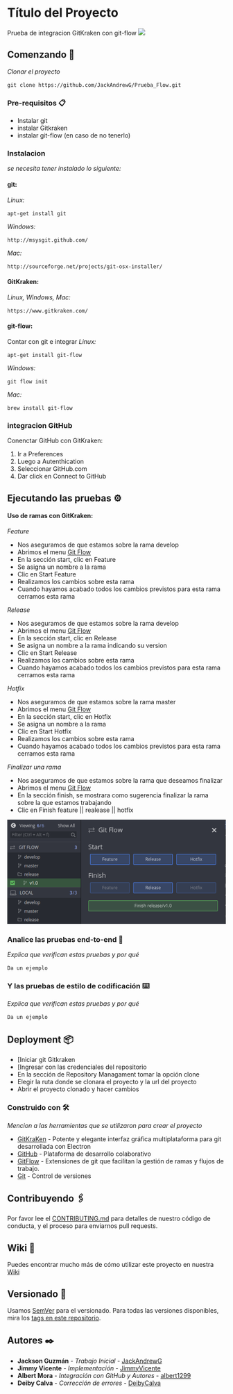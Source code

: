 # Título del Proyecto
Prueba de integracion GitKraken con git-flow
<img src="http://icons.iconarchive.com/icons/papirus-team/papirus-apps/256/gitkraken-icon.png">
## Comenzando 🚀

_Clonar el proyecto_
```
git clone https://github.com/JackAndrewG/Prueba_Flow.git
```

### Pre-requisitos 📋
* Instalar git
* instalar Gitkraken
* instalar git-flow (en caso de no tenerlo) 

### Instalacion
_se necesita tener instalado lo siguiente:_
#### git:
_Linux:_
``` 
apt-get install git
```

_Windows:_ 
```
http://msysgit.github.com/
```

_Mac:_
```
http://sourceforge.net/projects/git-osx-installer/
```

#### GitKraken:
_Linux, Windows, Mac:_ 
```
https://www.gitkraken.com/
```

#### git-flow:
Contar con git e integrar
_Linux:_ 
```
apt-get install git-flow
```

_Windows:_  
```
git flow init
```

_Mac:_ 
```
brew install git-flow
```

### integracion GitHub

Conenctar GitHub con GitKraken: 
1. Ir a Preferences 
2. Luego a Autenthication 
3. Seleccionar GitHub.com 
4. Dar click en Connect to GitHub

## Ejecutando las pruebas ⚙️
#### Uso de ramas con GitKraken: 
_Feature_
* Nos aseguramos de que estamos sobre la rama develop
* Abrimos el menu [Git Flow](#gitflow)
* En la sección start, clic en Feature
* Se asigna un nombre a la rama
* Clic en Start Feature
* Realizamos los cambios sobre esta rama
* Cuando hayamos acabado todos los cambios previstos para esta rama cerramos esta rama

_Release_
* Nos aseguramos de que estamos sobre la rama develop
* Abrimos el menu [Git Flow](#gitflow)
* En la sección start, clic en Release
* Se asigna un nombre a la rama indicando su version
* Clic en Start Release
* Realizamos los cambios sobre esta rama
* Cuando hayamos acabado todos los cambios previstos para esta rama cerramos esta rama

_Hotfix_
* Nos aseguramos de que estamos sobre la rama master
* Abrimos el menu [Git Flow](#gitflow)
* En la sección start, clic en Hotfix
* Se asigna un nombre a la rama
* Clic en Start Hotfix
* Realizamos los cambios sobre esta rama
* Cuando hayamos acabado todos los cambios previstos para esta rama cerramos esta rama

_Finalizar una rama_
* Nos aseguramos de que estamos sobre la rama que deseamos finalizar
* Abrimos el menu [Git Flow](#gitflow)
* En la sección finish, se mostrara como sugerencia finalizar la rama sobre la que estamos trabajando
* Clic en Finish feature || realease || hotfix

<img  id="gitflow" src="/DeepinScreenshot_select-area_20190628205742.png">

### Analice las pruebas end-to-end 🔩

_Explica que verifican estas pruebas y por qué_

```
Da un ejemplo
```

### Y las pruebas de estilo de codificación ⌨️

_Explica que verifican estas pruebas y por qué_

```
Da un ejemplo
```

## Deployment 📦

* [Iniciar git Gitkraken
* [Ingresar con las credenciales del repositorio
* En la sección de Repository Managament tomar la opción clone
* Elegir la ruta donde se clonara el proyecto y la url del proyecto
* Abrir el proyecto clonado y hacer cambios

### Construido con 🛠️
_Mencion a las herramientas que se utilizaron para crear el proyecto_
* [GitKraKen](https://www.gitkraken.com/) - Potente y elegante interfaz gráfica multiplataforma para git desarrollada con Electron
* [GitHub](https://github.com/github) - Plataforma de desarrollo colaborativo
* [GitFlow](https://datasift.github.io/gitflow/IntroducingGitFlow.html/) - Extensiones de git que facilitan la gestión de ramas y flujos de trabajo.
* [Git](https://git-scm.com/) -  Control de versiones

## Contribuyendo 🖇️
Por favor lee el [CONTRIBUTING.md](https://gist.github.com/JackAndrewG/Prueba_Flow.git) para detalles de nuestro código de conducta, y el proceso para enviarnos pull requests.

## Wiki 📖
Puedes encontrar mucho más de cómo utilizar este proyecto en nuestra [Wiki](https://github.com/JackAndrewG/Prueba_Flow/wiki)

## Versionado 📌
Usamos [SemVer](http://semver.org/) para el versionado. Para todas las versiones disponibles, mira los [tags en este repositorio](https://github.com/JackAndrewG/Prueba_Flow/tags).


## Autores ✒️
* **Jackson Guzmán** - *Trabajo Inicial* - [JackAndrewG](https://github.com/JackAndrewG)
* **Jimmy Vicente** - *Implementación* - [JimmyVicente](https://github.com/JimmyVicente)
* **Albert Mora** - *Integración con GitHub y Autores* - [albert1299](https://github.com/albert1299)
* **Deiby Calva** - *Corrección de errores* - [DeibyCalva](https://github.com/DeibyCalva)
